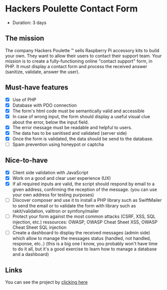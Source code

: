 # Hackers Poulette Contact Form

- Duration: 3 days

## The mission

The company Hackers Poulette ™ sells Raspberry Pi accessory kits to build your own. They want to allow their users to contact their support team. Your mission is to create a fully-functioning online "contact support" form, in PHP. It must display a contact form and process the received answer (sanitize, validate, answer the user).

## Must-have features

- [x] Use of PHP
- [x] Database with PDO connection
- [x] The form's html code must be semantically valid and accessible
- [x] In case of wrong input, the form should display a useful visual clue about the error, below the input field.
- [x] The error message must be readable and helpful to users.
- [x] The data has to be sanitised and validated (server side)
- [x] Once the form is validated, the data should be send to the database.
- [ ] Spam prevention using honeypot or captcha

## Nice-to-have

- [x] Client side validation with JavaScript
- [x] Work on a good and clear user experience (UX)
- [x] If all required inputs are valid, the script should respond by email to a given address, confirming the reception of the message. (you can use your own address for testing purposes)
- [ ] Discover composer and use it to install a PHP library such as SwiftMailer to send the email or to validate the form with library such as rakit/validation, valitron or symfony/mailer
- [ ] Protect your form against the most common attacks (CSRF, XSS, SQL injection, etc.) ressources: OWASP, OWASP Cheat Sheet XSS, OWASP Cheat Sheet SQL injection
- [ ] Create a dashboard to display the received messages (admin side) which allow to manage the messages status (handled, not handled, response, etc..) (this is a big one I know, you probably won't have time to do it all, but it's a good exercise to learn how to manage a database and a dashboard)

## Links

You can see the project by [clicking here](http://hackers.alwaysdata.net/)

